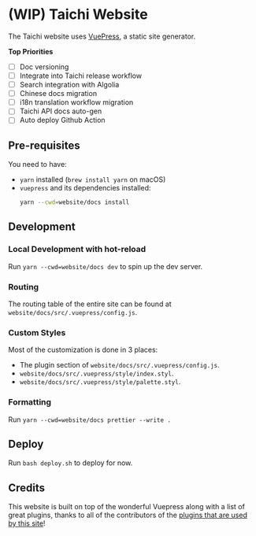 # (WIP) Taichi Website

The Taichi website uses [VuePress](https://vuepress.vuejs.org/), a static site generator.

**Top Priorities**

- [ ] Doc versioning
- [ ] Integrate into Taichi release workflow
- [ ] Search integration with Algolia
- [ ] Chinese docs migration
- [ ] i18n translation workflow migration
- [ ] Taichi API docs auto-gen
- [ ] Auto deploy Github Action

## Pre-requisites

You need to have:

- `yarn` installed (`brew install yarn` on macOS)
- `vuepress` and its dependencies installed:
    ```bash
    yarn --cwd=website/docs install
    ```

## Development

### Local Development with hot-reload

Run `yarn --cwd=website/docs dev` to spin up the dev server.

### Routing

The routing table of the entire site can be found at `website/docs/src/.vuepress/config.js`.

### Custom Styles

Most of the customization is done in 3 places:

- The plugin section of `website/docs/src/.vuepress/config.js`.
- `website/docs/src/.vuepress/style/index.styl`.
- `website/docs/src/.vuepress/style/palette.styl`.

### Formatting

Run `yarn --cwd=website/docs prettier --write .`

## Deploy

Run `bash deploy.sh` to deploy for now.

## Credits

This website is built on top of the wonderful Vuepress along with a list of
great plugins, thanks to all of the contributors of the [plugins that are used by
this site](./website/docs/src/.vuepress/config.js)!
